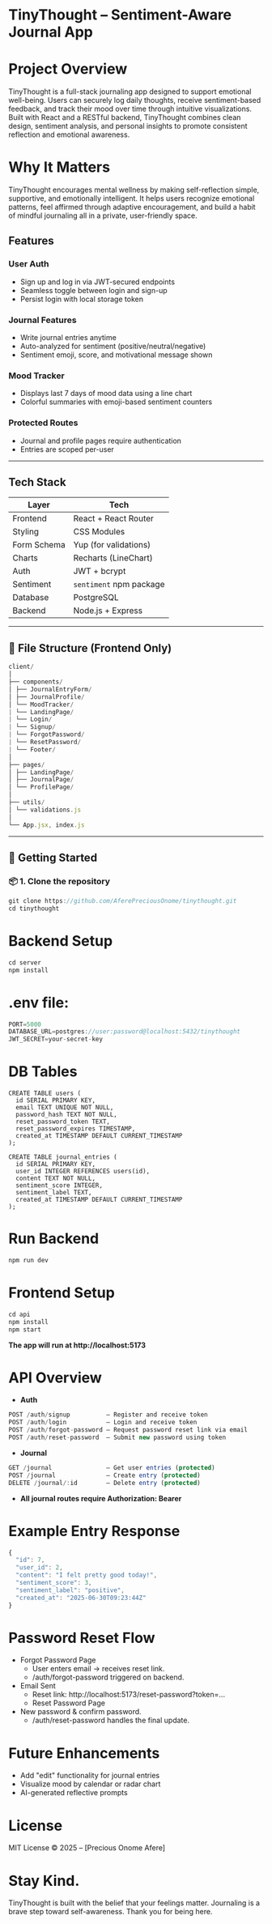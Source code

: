 # TinyThought – Sentiment-Aware Journal App

# Project Overview

TinyThought is a full-stack journaling app designed to support emotional well-being. Users can securely log daily thoughts, receive sentiment-based feedback, and track their mood over time through intuitive visualizations.
Built with React and a RESTful backend, TinyThought combines clean design, sentiment analysis, and personal insights to promote consistent reflection and emotional awareness.

# Why It Matters

TinyThought encourages mental wellness by making self-reflection simple, supportive, and emotionally intelligent. It helps users recognize emotional patterns, feel affirmed through adaptive encouragement, and build a habit of mindful journaling all in a private, user-friendly space.

## Features

### User Auth

- Sign up and log in via JWT-secured endpoints
- Seamless toggle between login and sign-up
- Persist login with local storage token

### Journal Features

- Write journal entries anytime
- Auto-analyzed for sentiment (positive/neutral/negative)
- Sentiment emoji, score, and motivational message shown

### Mood Tracker

- Displays last 7 days of mood data using a line chart
- Colorful summaries with emoji-based sentiment counters

### Protected Routes

- Journal and profile pages require authentication
- Entries are scoped per-user

---

## Tech Stack

| Layer       | Tech                    |
| ----------- | ----------------------- |
| Frontend    | React + React Router    |
| Styling     | CSS Modules             |
| Form Schema | Yup (for validations)   |
| Charts      | Recharts (LineChart)    |
| Auth        | JWT + bcrypt            |
| Sentiment   | `sentiment` npm package |
| Database    | PostgreSQL              |
| Backend     | Node.js + Express       |

---

## 📁 File Structure (Frontend Only)

```js
client/
│
├── components/
│ ├── JournalEntryForm/
│ ├── JournalProfile/
│ └── MoodTracker/
| └── LandingPage/
| └── Login/
| └── Signup/
| └── ForgotPassword/
| └── ResetPassword/
| └── Footer/
│
├── pages/
│ ├── LandingPage/
│ ├── JournalPage/
│ └── ProfilePage/
│
├── utils/
│ └── validations.js
│
└── App.jsx, index.js

```

---

## 🚀 Getting Started

### 📦 1. Clone the repository

```js
git clone https://github.com/AferePreciousOnome/tinythought.git
cd tinythought
```

# Backend Setup

```js
cd server
npm install
```

# .env file:

```js
PORT=5000
DATABASE_URL=postgres://user:password@localhost:5432/tinythought
JWT_SECRET=your-secret-key
```

# DB Tables

```
CREATE TABLE users (
  id SERIAL PRIMARY KEY,
  email TEXT UNIQUE NOT NULL,
  password_hash TEXT NOT NULL,
  reset_password_token TEXT,
  reset_password_expires TIMESTAMP,
  created_at TIMESTAMP DEFAULT CURRENT_TIMESTAMP
);

CREATE TABLE journal_entries (
  id SERIAL PRIMARY KEY,
  user_id INTEGER REFERENCES users(id),
  content TEXT NOT NULL,
  sentiment_score INTEGER,
  sentiment_label TEXT,
  created_at TIMESTAMP DEFAULT CURRENT_TIMESTAMP
);

```

# Run Backend

```js
npm run dev
```

# Frontend Setup

```js
cd api
npm install
npm start
```

**The app will run at http://localhost:5173**

# API Overview

- **Auth**

```js
POST /auth/signup          – Register and receive token
POST /auth/login           – Login and receive token
POST /auth/forgot-password – Request password reset link via email
POST /auth/reset-password  – Submit new password using token

```

- **Journal**

```js
GET /journal               – Get user entries (protected)
POST /journal              – Create entry (protected)
DELETE /journal/:id        – Delete entry (protected)

```

- **All journal routes require Authorization: Bearer <token>**

# Example Entry Response

```js
{
  "id": 7,
  "user_id": 2,
  "content": "I felt pretty good today!",
  "sentiment_score": 3,
  "sentiment_label": "positive",
  "created_at": "2025-06-30T09:23:44Z"
}
```

# Password Reset Flow

- Forgot Password Page
  - User enters email → receives reset link.
  - /auth/forgot-password triggered on backend.
- Email Sent
  - Reset link: http://localhost:5173/reset-password?token=...
  - Reset Password Page
- New password & confirm password.
  - /auth/reset-password handles the final update.

# Future Enhancements

- Add "edit" functionality for journal entries
- Visualize mood by calendar or radar chart
- AI-generated reflective prompts

# License

MIT License © 2025 – [Precious Onome Afere]

# Stay Kind.

TinyThought is built with the belief that your feelings matter. Journaling is a brave step toward self-awareness. Thank you for being here.
